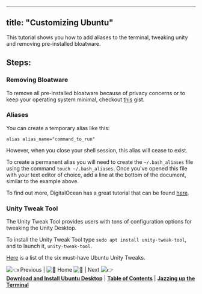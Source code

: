 
---
title: "Customizing Ubuntu"
---

This tutorial shows you how to add aliases to the terminal, tweaking unity and removing pre-installed bloatware.

## Steps:

### Removing Bloatware

To remove all pre-installed bloatware because of privacy concerns or to keep your operating system minimal, checkout [this](https://gist.github.com/ansell/61313400e26cd42289f8) gist.

### Aliases

You can create a temporary alias like this:

    alias alias_name="command_to_run"

However, when you close your shell session, this alias will cease to exist.

To create a permanent alias you will need to create the `~/.bash_aliases` file using the command `touch ~/.bash_aliases`. Once you've opened this file with your text editor of choice, add a line at the bottom of the document, similar to the example above.

To find out more, DigitalOcean has a great tutorial that can be found [here](https://www.digitalocean.com/community/tutorials/an-introduction-to-useful-bash-aliases-and-functions).

### Unity Tweak Tool

The Unity Tweak Tool provides users with tons of configuration options for tweaking the Unity Desktop.

To install the Unity Tweak Tool type `sudo apt install unity-tweak-tool`, and to launch it, `unity-tweak-tool`.

[Here](http://www.techrepublic.com/blog/linux-and-open-source/six-must-have-ubuntu-unity-tweaks/) is a list of the six must-have Ubuntu Unity Tweaks.

![:point_left:](//forum.freecodecamp.com/images/emoji/emoji_one/point_left.png?v=2 ":point_left:") Previous | ![:book:](//forum.freecodecamp.com/images/emoji/emoji_one/book.png?v=2 ":book:") Home ![:book:](//forum.freecodecamp.com/images/emoji/emoji_one/book.png?v=2 ":book:") | Next ![:point_right:](//forum.freecodecamp.com/images/emoji/emoji_one/point_right.png?v=2 ":point_right:")  
[**Download and Install Ubuntu Desktop**](//forum.freecodecamp.com/t/download-and-install-ubuntu-desktop/18383) | [**Table of Contents**](//forum.freecodecamp.com/t/setting-up-ubuntu-for-programming/18388) | [**Jazzing up the Terminal**](//forum.freecodecamp.com/t/jazzing-up-the-terminal/18386)
